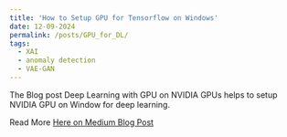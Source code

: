 ```yaml
---
title: 'How to Setup GPU for Tensorflow on Windows'
date: 12-09-2024
permalink: /posts/GPU_for_DL/
tags:
  - XAI
  - anomaly detection
  - VAE-GAN
---
```


The Blog post Deep Learning with GPU on NVIDIA GPUs helps to setup NVIDIA GPU on Window for deep learning.

Read More <a href='https://muhammad-rashid.medium.com/deep-learning-with-gpu-on-nvidia-gpus-961e43d98ba7'> Here on Medium Blog Post<a>
